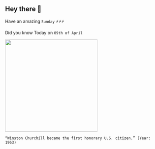 ## Hey there 👋
Have an amazing `Sunday` ⚡⚡⚡

Did you know Today on `09th of April`
 
 [<img src="https://1d4vws37vmp124vlehygoxxd-wpengine.netdna-ssl.com/wp-content/uploads/2013/04/ChurchillsUSPassport.png" width="300" />](https://www.history.com/news/americas-honorary-citizens#:~:text=1.,receive%20honorary%20United%20States%20citizenship.) 
 ```
“Winston Churchill became the first honorary U.S. citizen.” (Year: 1963)
```
